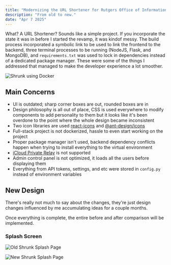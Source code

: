 ```yaml
---
title: "Modernizing the URL Shortener for Rutgers Office of Information Technology used by thousands of faculty members"
description: "From old to new."
date: "Apr 7 2025"
---
```


What? A URL Shortener? Sounds like a simple project. If you incorporate the state it was in before I started the revamp, it was kindof messy. The build process incorporated a symbolic link to be used to link the frontend to the backend, three terminal processes to be running (NodeJS, Flask, and MongoDB), and `requirements.txt` was used to lock in dependencies instead of a dedicated package manager. These were some of the things I addressed that managed to make the developer experience a lot smoother.

![Shrunk using Docker](/shrunk-docker.png)

## Main Concerns

- UI is outdated; sharp corner boxes are out, rounded boxes are in
- Design philosophy is all out of place, CSS is used everywhere to modify components to add personality to them but it looks like it's been overdone to the point where the whole design became inconsistent
- Two icon libraries are used [react-icons](https://react-icons.github.io/react-icons/) and [@ant-design/icons](https://github.com/ant-design/ant-design-icons)
- Full-stack project is not dockerized, hassle to even start working on the project
- Proper package manager isn't used, backend dependency conflicts happen when trying to install everything to the virtual environment
- [iCloud Private Relay](https://support.apple.com/en-us/102602) is not supported
- Admin control panel is not optimized, it loads all the users before displaying them
- Everything from API tokens, settings, and etc were stored in `config.py` instead of environment variables

## New Design

There's really not much to say about the changes, they're just design changes influenced by me accumulating ideas for a couple months.

Once everything is complete, the entire before and after comparison will be implemented.

### Splash Screen

![Old Shrunk Splash Page](/old-shrunk.png)

![New Shrunk Splash Page](/new-shrunk.png)
